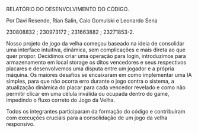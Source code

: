 RELATÓRIO DO DESENVOLVIMENTO DO CÓDIGO.

Por Davi Resende, Rian Salin, Caio Gomulski e Leonardo Sena

230808832 ; 230973172 ; 231663882 ; 23271853-2.


  Nosso projeto de jogo da velha começou baseado na ideia de consolidar uma interface intuitiva, dinâmica, sem complicações e mais direta ao que quer propor. Decidimos criar uma operação para login, introduzimos para armazenamento em local storage os ditos vencedores e seus respectivos placares e desenvolvemos uma disputa entre um jogador e a própria máquina. Os maiores desafios se encaixaram em como implementar uma IA simples, para que não ocorra erro durante o jogo contra o sistema, a atualização dinâmica do placar para cada vencedor revelado e como não permitir clicar em uma célula inválida ou ocupada dentro do game, impedindo o fluxo correto do Jogo da Velha.

Todos os integrantes participaram da formação do código e contribuíram com execuções cruciais para a consolidação de um jogo da velha responsivo.


